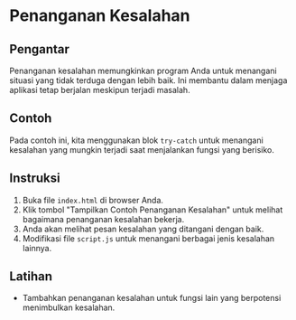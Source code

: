 # Penanganan Kesalahan

## Pengantar
Penanganan kesalahan memungkinkan program Anda untuk menangani situasi yang tidak terduga dengan lebih baik. Ini membantu dalam menjaga aplikasi tetap berjalan meskipun terjadi masalah.

## Contoh
Pada contoh ini, kita menggunakan blok `try-catch` untuk menangani kesalahan yang mungkin terjadi saat menjalankan fungsi yang berisiko.

## Instruksi
1. Buka file `index.html` di browser Anda.
2. Klik tombol "Tampilkan Contoh Penanganan Kesalahan" untuk melihat bagaimana penanganan kesalahan bekerja.
3. Anda akan melihat pesan kesalahan yang ditangani dengan baik.
4. Modifikasi file `script.js` untuk menangani berbagai jenis kesalahan lainnya.

## Latihan
- Tambahkan penanganan kesalahan untuk fungsi lain yang berpotensi menimbulkan kesalahan.
